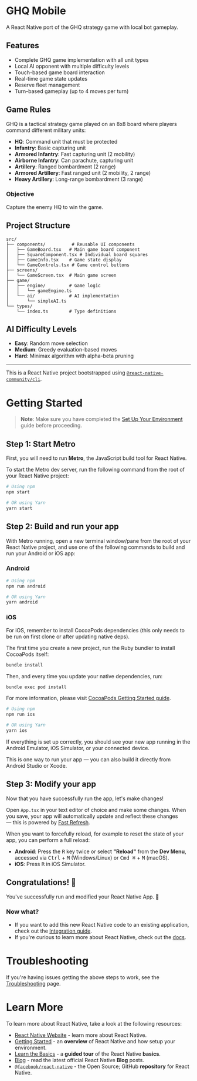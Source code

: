 # GHQ Mobile

A React Native port of the GHQ strategy game with local bot gameplay.

## Features

- Complete GHQ game implementation with all unit types
- Local AI opponent with multiple difficulty levels
- Touch-based game board interaction
- Real-time game state updates
- Reserve fleet management
- Turn-based gameplay (up to 4 moves per turn)

## Game Rules

GHQ is a tactical strategy game played on an 8x8 board where players command different military units:

- **HQ**: Command unit that must be protected
- **Infantry**: Basic capturing unit
- **Armored Infantry**: Fast capturing unit (2 mobility)
- **Airborne Infantry**: Can parachute, capturing unit
- **Artillery**: Ranged bombardment (2 range)
- **Armored Artillery**: Fast ranged unit (2 mobility, 2 range)
- **Heavy Artillery**: Long-range bombardment (3 range)

### Objective
Capture the enemy HQ to win the game.

## Project Structure

```
src/
├── components/          # Reusable UI components
│   ├── GameBoard.tsx   # Main game board component
│   ├── SquareComponent.tsx # Individual board squares
│   ├── GameInfo.tsx    # Game state display
│   └── GameControls.tsx # Game control buttons
├── screens/
│   └── GameScreen.tsx  # Main game screen
├── game/
│   ├── engine/         # Game logic
│   │   └── gameEngine.ts
│   └── ai/             # AI implementation
│       └── simpleAI.ts
└── types/
    └── index.ts        # Type definitions
```

## AI Difficulty Levels

- **Easy**: Random move selection
- **Medium**: Greedy evaluation-based moves
- **Hard**: Minimax algorithm with alpha-beta pruning

---

This is a React Native project bootstrapped using [`@react-native-community/cli`](https://github.com/react-native-community/cli).

# Getting Started

> **Note**: Make sure you have completed the [Set Up Your Environment](https://reactnative.dev/docs/set-up-your-environment) guide before proceeding.

## Step 1: Start Metro

First, you will need to run **Metro**, the JavaScript build tool for React Native.

To start the Metro dev server, run the following command from the root of your React Native project:

```sh
# Using npm
npm start

# OR using Yarn
yarn start
```

## Step 2: Build and run your app

With Metro running, open a new terminal window/pane from the root of your React Native project, and use one of the following commands to build and run your Android or iOS app:

### Android

```sh
# Using npm
npm run android

# OR using Yarn
yarn android
```

### iOS

For iOS, remember to install CocoaPods dependencies (this only needs to be run on first clone or after updating native deps).

The first time you create a new project, run the Ruby bundler to install CocoaPods itself:

```sh
bundle install
```

Then, and every time you update your native dependencies, run:

```sh
bundle exec pod install
```

For more information, please visit [CocoaPods Getting Started guide](https://guides.cocoapods.org/using/getting-started.html).

```sh
# Using npm
npm run ios

# OR using Yarn
yarn ios
```

If everything is set up correctly, you should see your new app running in the Android Emulator, iOS Simulator, or your connected device.

This is one way to run your app — you can also build it directly from Android Studio or Xcode.

## Step 3: Modify your app

Now that you have successfully run the app, let's make changes!

Open `App.tsx` in your text editor of choice and make some changes. When you save, your app will automatically update and reflect these changes — this is powered by [Fast Refresh](https://reactnative.dev/docs/fast-refresh).

When you want to forcefully reload, for example to reset the state of your app, you can perform a full reload:

- **Android**: Press the <kbd>R</kbd> key twice or select **"Reload"** from the **Dev Menu**, accessed via <kbd>Ctrl</kbd> + <kbd>M</kbd> (Windows/Linux) or <kbd>Cmd ⌘</kbd> + <kbd>M</kbd> (macOS).
- **iOS**: Press <kbd>R</kbd> in iOS Simulator.

## Congratulations! :tada:

You've successfully run and modified your React Native App. :partying_face:

### Now what?

- If you want to add this new React Native code to an existing application, check out the [Integration guide](https://reactnative.dev/docs/integration-with-existing-apps).
- If you're curious to learn more about React Native, check out the [docs](https://reactnative.dev/docs/getting-started).

# Troubleshooting

If you're having issues getting the above steps to work, see the [Troubleshooting](https://reactnative.dev/docs/troubleshooting) page.

# Learn More

To learn more about React Native, take a look at the following resources:

- [React Native Website](https://reactnative.dev) - learn more about React Native.
- [Getting Started](https://reactnative.dev/docs/environment-setup) - an **overview** of React Native and how setup your environment.
- [Learn the Basics](https://reactnative.dev/docs/getting-started) - a **guided tour** of the React Native **basics**.
- [Blog](https://reactnative.dev/blog) - read the latest official React Native **Blog** posts.
- [`@facebook/react-native`](https://github.com/facebook/react-native) - the Open Source; GitHub **repository** for React Native.

